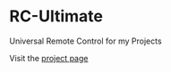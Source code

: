 # RC-Ultimate
Universal Remote Control for my Projects

Visit the [project page](https://janik.codes/projects/rc-ultimate)
